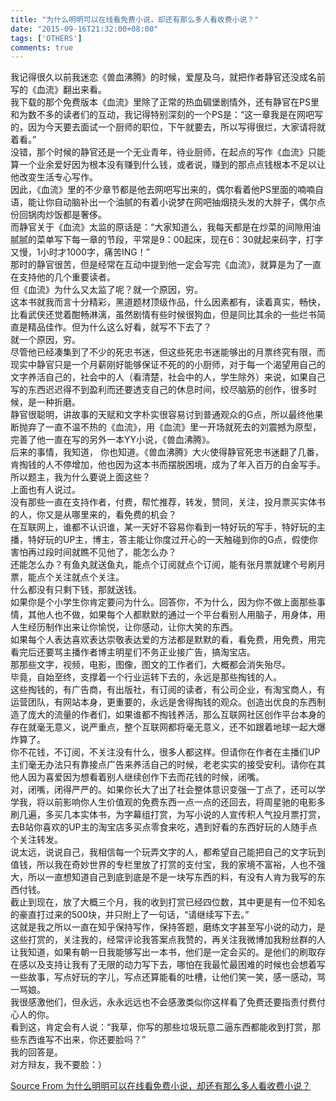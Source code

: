 ```yaml
---
title: "为什么明明可以在线看免费小说，却还有那么多人看收费小说？"
date: "2015-09-16T21:32:00+08:00"
tags: ['OTHERS']
comments: true
---
```



我记得很久以前我迷恋《兽血沸腾》的时候，爱屋及乌，就把作者静官还没成名前写的《血流》翻出来看。  
我下载的那个免费版本《血流》里除了正常的热血碉堡剧情外，还有静官在PS里和为数不多的读者们的互动，我记得特别深刻的一个PS是：“这一章我是在网吧写的，因为今天要去面试一个厨师的职位，下午就要去，所以写得很烂，大家请将就着看。”  
没错，那个时候的静官还是一个无业青年，待业厨师，在起点的写作《血流》只能算一个业余爱好因为根本没有赚到什么钱，或者说，赚到的那点点钱根本不足以让他改变生活专心写作。  
因此，《血流》里的不少章节都是他去网吧写出来的，偶尔看着他PS里面的喃喃自语，能让你自动脑补出一个油腻的有着小说梦在网吧抽烟挠头发的大胖子，偶尔点份回锅肉炒饭都是奢侈。  
而静官关于《血流》太监的原话是：“大家知道么，我每天都是在炒菜的间隙用油腻腻的菜单写下每一章的节段，平常是9：00起床，现在6：30就起来码字，打字又慢，1小时才1000字，痛苦ING！”  
那时的静官很苦，但是经常在互动中提到他一定会写完《血流》，就算是为了一直在支持他的几个重要读者。  
但《血流》为什么又太监了呢？就一个原因，穷。  
这本书就我而言十分精彩，黑道题材顶级作品，什么因素都有，读着真实，畅快，比看武侠还觉着酣畅淋漓，虽然剧情有些时候很狗血，但是同比其余的一些烂书简直是精品佳作。但为什么这么好看，就写不下去了？  
就一个原因，穷。  
尽管他已经凑集到了不少的死忠书迷，但这些死忠书迷能够出的月票终究有限，而现实中静官只是一个月薪刚好能够保证不死的的小厨师，对于每一个渴望用自己的文字养活自己的，社会中的人（看清楚，社会中的人，学生除外）来说，如果自己写的东西迟迟得不到盈利而还要透支自己的休息时间，绞尽脑筋的创作，很多时候，是一种折磨。  
静官很聪明，讲故事的天赋和文字朴实很容易讨到普通观众的G点，所以最终他果断抛弃了一直不温不热的《血流》，用《血流》里一开场就死去的刘震撼为原型，完善了他一直在写的另外一本YY小说，《兽血沸腾》。  
后来的事情，我知道， 你也知道。《兽血沸腾》大火使得静官死忠书迷翻了几番，肯掏钱的人不停增加，他也因为这本书而摆脱困境，成为了年入百万的白金写手。  
所以题主，我为什么要说上面这些？  
上面也有人说过。  
没有那些一直在支持作者，付费，帮忙推荐，转发，赞同，关注，投月票买实体书的人，你又是从哪里来的，看免费的机会？  
在互联网上，谁都不认识谁，某一天好不容易你看到一特好玩的写手，特好玩的主播，特好玩的UP主，博主，答主能让你度过开心的一天触碰到你的G点，假使你害怕再过段时间就瞧不见他了，能怎么办？  
还能怎么办？有鱼丸就送鱼丸，能点个订阅就点个订阅，能有张月票就建个号刷月票，能点个关注就点个关注。  
什么都没有只剩下钱，那就送钱。  
如果你是个小学生你肯定要问为什么。回答你，不为什么，因为你不做上面那些事情，其他人也不做，如果每个人都默默的通过一个平台看别人用脑子，用身体，用人生经历制作出来让你愉悦，让你感动，让你大笑的东西。  
如果每个人表达喜欢表达崇敬表达爱的方法都是默默的看，看免费，用免费，用完看完后还要骂主播作者博主明星们不务正业接广告，搞淘宝店。  
那那些文字，视频，电影，图像，图文的工作者们，大概都会消失殆尽。  
毕竟，自始至终，支撑着一个行业运转下去的，永远是那些掏钱的人。  
这些掏钱的，有广告商，有出版社，有订阅的读者，有公司企业，有淘宝商人，有运营团队，有网站本身，更重要的，永远是舍得掏钱的观众。创造出优良的东西制造了庞大的流量的作者们，如果谁都不掏钱养活，那么互联网社区创作平台本身的存在就毫无意义，说严重点，整个互联网都将毫无意义，还不如跟着地球一起大爆炸算了。  
你不花钱，不订阅，不关注没有什么，很多人都这样。但请你在作者在主播们UP主们毫无办法只有靠接点广告来养活自己的时候，老老实实的接受安利。请你在其他人因为喜爱因为想看着别人继续创作下去而花钱的时候，闭嘴。  
对，闭嘴，闭得严严的。如果你长大了出了社会整体意识变强一丁点了，还可以学学我，将以前影响你人生价值观的免费东西一点一点的还回去，将周星驰的电影多刷几遍，多买几本实体书，为字幕组打赏，为写小说的人宣传积人气投月票打赏，去B站你喜欢的UP主的淘宝店多买点零食来吃，遇到好看的东西好玩的人随手点个关注转发。  
说太远，说说自己，我相信每一个玩弄文字的人，都希望自己能把自己的文字玩到值钱，所以我在奇妙世界的专栏里放了打赏的支付宝，我的家境不富裕，人也不强大，所以一直想知道自己到底到底是不是一块写东西的料，有没有人肯为我写的东西付钱。  
截止到现在，放了大概三个月，我的收到打赏已经四位数，其中更是有一位不知名的豪直打过来的500块，并只附上了一句话，“请继续写下去。”  
这就是我之所以一直在知乎保持写作，保持答题，磨练文字甚至写小说的动力，是这些打赏的，关注我的，经常评论我答案点我赞的，再关注我微博加我粉丝群的人让我知道，如果有朝一日我能够写出一本书，他们是一定会买的。是他们的刷取存在感以及支持让我有了无限的动力写下去，哪怕在我最忙最困难的时候也会想着写一些故事，写点好玩的字儿，写点还算能看的吐槽，让他们笑一笑，感一感动，骂一骂娘。  
我很感激他们，但永远，永永远远也不会感激类似你这样看了免费还要指责付费付心人的你。  
看到这，肯定会有人说：“我草，你写的那些垃圾玩意二逼东西都能收到打赏，那些东西谁写不出来，你还要脸吗？”  
我的回答是。  
对方辩友，我不要脸：）

[Source From 为什么明明可以在线看免费小说，却还有那么多人看收费小说？](http://mp.weixin.qq.com/s?__biz=MzAwOTEzMTkzNw==&mid=218923599&idx=1&sn=8bcca21e6fed8a656e8f6e416f9cd6f0&scene=0#rd)
